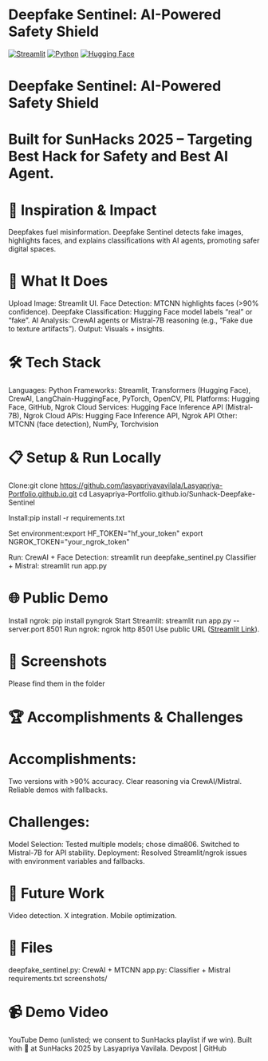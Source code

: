 # Deepfake Sentinel: AI-Powered Safety Shield

[![Streamlit](https://img.shields.io/badge/Streamlit-FF6B35?style=for-the-badge&logo=streamlit)](https://streamlit.io/) [![Python](https://img.shields.io/badge/Python-3776AB?style=for-the-badge&logo=python&logoColor=white)](https://python.org/) [![Hugging Face](https://img.shields.io/badge/Hugging%20Face-FF4B4B?style=for-the-badge&logo=huggingface)](https://huggingface.co/)

# Deepfake Sentinel: AI-Powered Safety Shield
  
# Built for SunHacks 2025 – Targeting Best Hack for Safety and Best AI Agent.

# 🎯 Inspiration & Impact
Deepfakes fuel misinformation. Deepfake Sentinel detects fake images, highlights faces, and explains classifications with AI agents, promoting safer digital spaces.

# 🚀 What It Does

Upload Image: Streamlit UI.
Face Detection: MTCNN highlights faces (>90% confidence).
Deepfake Classification: Hugging Face model labels “real” or “fake”.
AI Analysis: CrewAI agents or Mistral-7B reasoning (e.g., “Fake due to texture artifacts”).
Output: Visuals + insights.

# 🛠 Tech Stack

Languages: Python
Frameworks: Streamlit, Transformers (Hugging Face), CrewAI, LangChain-HuggingFace, PyTorch, OpenCV, PIL
Platforms: Hugging Face, GitHub, Ngrok
Cloud Services: Hugging Face Inference API (Mistral-7B), Ngrok Cloud
APIs: Hugging Face Inference API, Ngrok API
Other: MTCNN (face detection), NumPy, Torchvision

# 📋 Setup & Run Locally

Clone:git clone https://github.com/lasyapriyavavilala/Lasyapriya-Portfolio.github.io.git
cd Lasyapriya-Portfolio.github.io/Sunhack-Deepfake-Sentinel


Install:pip install -r requirements.txt


Set environment:export HF_TOKEN="hf_your_token"
export NGROK_TOKEN="your_ngrok_token"


Run:
CrewAI + Face Detection: streamlit run deepfake_sentinel.py
Classifier + Mistral: streamlit run app.py



# 🌐 Public Demo

Install ngrok: pip install pyngrok
Start Streamlit: streamlit run app.py --server.port 8501
Run ngrok: ngrok http 8501
Use public URL ([Streamlit Link](https://nonhallucinatory-renae-unlauded.ngrok-free.dev/)).

# 📸 Screenshots
Please find them in the folder

# 🏆 Accomplishments & Challenges

# Accomplishments:
Two versions with >90% accuracy.
Clear reasoning via CrewAI/Mistral.
Reliable demos with fallbacks.


# Challenges:
Model Selection: Tested multiple models; chose dima806. Switched to Mistral-7B for API stability.
Deployment: Resolved Streamlit/ngrok issues with environment variables and fallbacks.



# 🔮 Future Work

Video detection.
X integration.
Mobile optimization.

# 📂 Files

deepfake_sentinel.py: CrewAI + MTCNN
app.py: Classifier + Mistral
requirements.txt
screenshots/

# 📹 Demo Video
YouTube Demo (unlisted; we consent to SunHacks playlist if we win).
Built with 💪 at SunHacks 2025 by Lasyapriya Vavilala.
Devpost | GitHub
